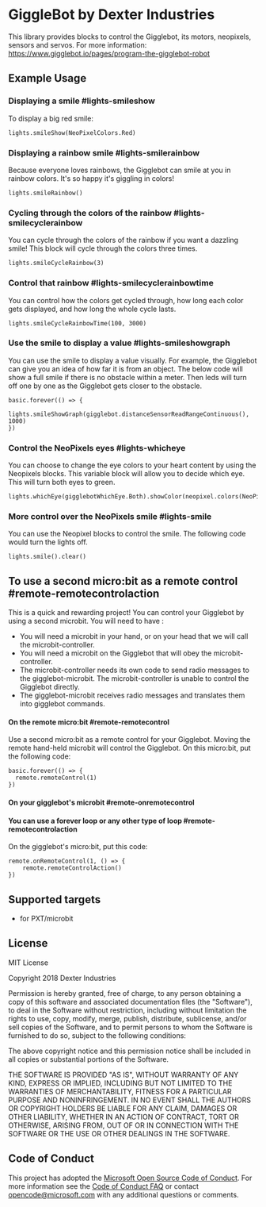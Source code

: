 # GiggleBot by Dexter Industries
This library provides blocks to control the Gigglebot, its motors, neopixels, sensors and servos.
For more information: https://www.gigglebot.io/pages/program-the-gigglebot-robot

## Example Usage


### Displaying a smile #lights-smileshow
To display a big red smile:

```
lights.smileShow(NeoPixelColors.Red)
```
### Displaying a rainbow smile  #lights-smilerainbow
Because everyone loves rainbows, the Gigglebot can smile at you in rainbow colors. It's so happy it's giggling in colors!
```
lights.smileRainbow()
```

### Cycling through the colors of the rainbow #lights-smilecyclerainbow

You can cycle through the colors of the rainbow if you want a dazzling smile! This block will cycle through the colors three times.
```
lights.smileCycleRainbow(3)
```

### Control that rainbow #lights-smilecyclerainbowtime
You can control how the colors get cycled through, how long each color gets displayed, and how long the whole cycle lasts.
```
lights.smileCycleRainbowTime(100, 3000)
```

### Use the smile to display a value #lights-smileshowgraph

You can use the smile to display a value visually. For example, the Gigglebot can give you an idea of how far it is from an object. The below code will show a full smile if there is no obstacle within a meter. Then leds will turn off one by one as the Gigglebot gets closer to the obstacle.

```
basic.forever(() => {
    lights.smileShowGraph(gigglebot.distanceSensorReadRangeContinuous(), 1000)
})
```

### Control the NeoPixels eyes #lights-whicheye
You can choose to change the eye colors to your heart content by using the Neopixels blocks. This variable block will allow you to decide which eye.
This will turn both eyes to green.
```
lights.whichEye(gigglebotWhichEye.Both).showColor(neopixel.colors(NeoPixelColors.Green))
```

### More control over the NeoPixels smile #lights-smile
You can use the Neopixel blocks to control the smile. The following code would turn the lights off.
```
lights.smile().clear()
```

## To use a second micro:bit as a remote control #remote-remotecontrolaction
This is a quick and rewarding project! You can control your Gigglebot by using a second microbit. You will need to have :
* You will need a microbit in your hand, or on your head that we will call the microbit-controller.
* You will need a microbit on the Gigglebot that will obey the microbit-controller.
* The microbit-controller needs its own code to send radio messages to the gigglebot-microbit. The microbit-controller is unable to control the Gigglebot directly.
* The gigglebot-microbit receives radio messages and translates them into gigglebot commands.

#### On the remote micro:bit #remote-remotecontrol

Use a second micro:bit as a remote control for your Gigglebot. Moving the remote hand-held microbit will control the Gigglebot.
On this micro:bit, put the following code:

```
basic.forever(() => {
  remote.remoteControl(1)
})
```

#### On your gigglebot's microbit #remote-onremotecontrol
#### You can use a forever loop or any other type of loop #remote-remotecontrolaction

On the gigglebot's micro:bit, put this code:

<!-- ![Remote Controlled Gigglebot](https://raw.githubusercontent.com/DexterInd/pxt-giggle/master/images/gigglebot_controlled.png) -->
```
remote.onRemoteControl(1, () => {
    remote.remoteControlAction()
})
```

## Supported targets

* for PXT/microbit

## License

MIT License

Copyright 2018 Dexter Industries

Permission is hereby granted, free of charge, to any person obtaining a copy of this software and associated documentation files (the "Software"), to deal in the Software without restriction, including without limitation the rights to use, copy, modify, merge, publish, distribute, sublicense, and/or sell copies of the Software, and to permit persons to whom the Software is furnished to do so, subject to the following conditions:

The above copyright notice and this permission notice shall be included in all copies or substantial portions of the Software.

THE SOFTWARE IS PROVIDED "AS IS", WITHOUT WARRANTY OF ANY KIND, EXPRESS OR IMPLIED, INCLUDING BUT NOT LIMITED TO THE WARRANTIES OF MERCHANTABILITY, FITNESS FOR A PARTICULAR PURPOSE AND NONINFRINGEMENT. IN NO EVENT SHALL THE AUTHORS OR COPYRIGHT HOLDERS BE LIABLE FOR ANY CLAIM, DAMAGES OR OTHER LIABILITY, WHETHER IN AN ACTION OF CONTRACT, TORT OR OTHERWISE, ARISING FROM, OUT OF OR IN CONNECTION WITH THE SOFTWARE OR THE USE OR OTHER DEALINGS IN THE SOFTWARE.

## Code of Conduct

This project has adopted the [Microsoft Open Source Code of Conduct](https://opensource.microsoft.com/codeofconduct/). For more information see the [Code of Conduct FAQ](https://opensource.microsoft.com/codeofconduct/faq/) or contact [opencode@microsoft.com](mailto:opencode@microsoft.com) with any additional questions or comments.
